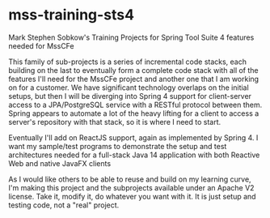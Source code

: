# mss-training-sts4
Mark Stephen Sobkow's Training Projects for Spring Tool Suite 4 features needed for MssCFe

This family of sub-projects is a series of incremental code stacks, each
building on the last to eventually form a complete code stack with all of the
features I'll need for the MssCFe project and another one that I am working on
for a customer.  We have significant technology overlaps on the initial setups,
but then I will be diverging into Spring 4 support for client-server access to
a JPA/PostgreSQL service with a RESTful protocol between them.  Spring appears to
automate a lot of the heavy lifting for a client to access a server's repository
with that stack, so it is where I need to start.

Eventually I'll add on ReactJS support, again as implemented by Spring 4.  I want
my sample/test programs to demonstrate the setup and test architectures needed
for a full-stack Java 14 application with both Reactive Web and native JavaFX clients

As I would like others to be able to reuse and build on my learning curve, I'm making
this project and the subprojects available under an Apache V2 license.  Take it, modify it,
do whatever you want with it.  It is just setup and testing code, not a "real" project.
